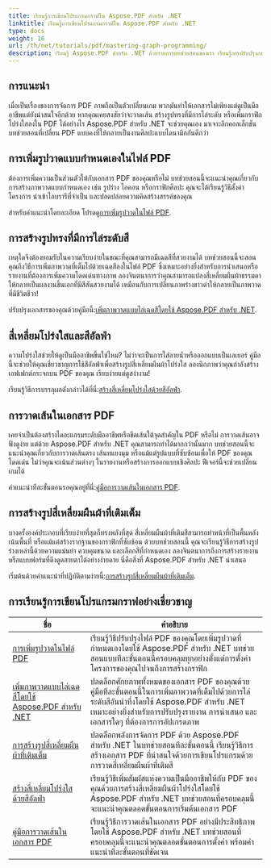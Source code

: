 ```yaml
---
title: เรียนรู้การเขียนโปรแกรมกราฟใน Aspose.PDF สำหรับ .NET
linktitle: เรียนรู้การเขียนโปรแกรมกราฟใน Aspose.PDF สำหรับ .NET
type: docs
weight: 16
url: /th/net/tutorials/pdf/mastering-graph-programming/
description: เรียนรู้ Aspose.PDF สำหรับ .NET ด้วยรายการบทช่วยสอนของเรา เรียนรู้การปรับปรุงการวาดภาพ เช่น การไล่ระดับสี สี่เหลี่ยมที่เติมสี และเส้นใน PDF พร้อมคำแนะนำทีละขั้นตอน
---
```

## การแนะนำ

เมื่อเป็นเรื่องของการจัดการ PDF ภาพถือเป็นตัวเปลี่ยนเกม พวกมันทำให้เอกสารไม่เพียงแต่ดูเป็นมืออาชีพแต่ยังน่าสนใจอีกด้วย หากคุณเคยสงสัยว่าจะวาดเส้น สร้างรูปทรงที่มีการไล่ระดับ หรือเพิ่มกราฟิกโปร่งใสลงใน PDF ได้อย่างไร Aspose.PDF สำหรับ .NET จะช่วยคุณเอง มาเจาะลึกคอลเล็กชันบทช่วยสอนที่เปลี่ยน PDF แบบคงที่ให้กลายเป็นงานศิลปะแบบไดนามิกกันดีกว่า

## การเพิ่มรูปวาดแบบกำหนดเองในไฟล์ PDF  

ต้องการเพิ่มความเป็นส่วนตัวให้กับเอกสาร PDF ของคุณหรือไม่ บทช่วยสอนนี้จะแนะนำคุณเกี่ยวกับการสร้างภาพวาดแบบกำหนดเอง เช่น รูปร่าง ไอคอน หรือกราฟิกศิลปะ คุณจะได้เรียนรู้วิธีตั้งค่าโครงการ นำเข้าไลบรารีที่จำเป็น และปลดปล่อยความคิดสร้างสรรค์ของคุณ  

 สำหรับคำแนะนำโดยละเอียด โปรดดู[การเพิ่มรูปวาดในไฟล์ PDF](./adding-drawing/).

## การสร้างรูปทรงที่มีการไล่ระดับสี  

เหตุใดจึงต้องยอมรับในความเรียบง่ายในขณะที่คุณสามารถมีเฉดสีที่สวยงามได้ บทช่วยสอนนี้จะสอนคุณถึงวิธีการเพิ่มภาพวาดที่เต็มไปด้วยเฉดสีลงในไฟล์ PDF ซึ่งเหมาะอย่างยิ่งสำหรับการนำเสนอหรือรายงานที่ต้องการเพิ่มความโดดเด่นทางภาพ ลองจินตนาการว่าคุณสามารถแปลงสี่เหลี่ยมผืนผ้าธรรมดาให้กลายเป็นผลงานชิ้นเอกที่มีสีสันสวยงามได้ เหมือนกับการเปลี่ยนภาพร่างขาวดำให้กลายเป็นภาพวาดที่มีชีวิตชีวา!  

 ปรับปรุงเอกสารของคุณด้วยคู่มือนี้:[เพิ่มภาพวาดแบบไล่เฉดสีโดยใช้ Aspose.PDF สำหรับ .NET](./add-gradient-filled-drawings/).


## สี่เหลี่ยมโปร่งใสและสีอัลฟ่า  

ความโปร่งใสช่วยให้ดูเป็นมืออาชีพขึ้นใช่ไหม? ไม่ว่าจะเป็นการใส่ลายน้ำหรือออกแบบเป็นเลเยอร์ คู่มือนี้จะช่วยให้คุณเชี่ยวชาญการใช้สีอัลฟ่าเพื่อสร้างรูปสี่เหลี่ยมผืนผ้าโปร่งใส ลองนึกภาพว่าคุณกำลังสร้างเอฟเฟกต์กระจกบน PDF ของคุณ เรียบง่ายแต่ดูสง่างาม!  

 เรียนรู้วิธีการบรรลุผลดังกล่าวได้ที่นี่:[สร้างสี่เหลี่ยมโปร่งใสด้วยสีอัลฟ่า](./create-transparent-rectangle-with-alpha-color/).

## การวาดเส้นในเอกสาร PDF  

เคยจำเป็นต้องสร้างไดอะแกรมระดับมืออาชีพหรือขีดเส้นใต้จุดสำคัญใน PDF หรือไม่ การวาดเส้นอาจฟังดูง่าย แต่ด้วย Aspose.PDF สำหรับ .NET คุณสามารถทำได้มากกว่านั้นมาก บทช่วยสอนนี้จะแนะนำคุณเกี่ยวกับการวาดเส้นตรง เส้นทแยงมุม หรือแม้แต่รูปแบบที่ซับซ้อนเพื่อให้ PDF ของคุณโดดเด่น ไม่ว่าคุณจะเน้นส่วนต่างๆ ในรายงานหรือสร้างการออกแบบเชิงศิลปะ ฟีเจอร์นี้จะช่วยเปลี่ยนเกมได้  

 คำแนะนำทีละขั้นตอนรอคุณอยู่ที่นี่:[คู่มือการวาดเส้นในเอกสาร PDF](./guide-to-drawing-lines/).

## การสร้างรูปสี่เหลี่ยมผืนผ้าที่เติมเต็ม  

บางครั้งองค์ประกอบที่เรียบง่ายที่สุดก็ทรงพลังที่สุด สี่เหลี่ยมผืนผ้าที่เติมสีสามารถทำหน้าที่เป็นพื้นหลัง เน้นพื้นที่ หรือแม้แต่สร้างรากฐานของกราฟิกที่ซับซ้อน ด้วยบทช่วยสอนนี้ คุณจะเรียนรู้วิธีการสร้างรูปร่างเหล่านี้ด้วยความแม่นยำ ควบคุมขนาด และเลือกสีที่กำหนดเอง ลองจินตนาการถึงการสร้างรายงานหรือแบบฟอร์มที่ดึงดูดสายตาได้อย่างง่ายดาย นี่คือสิ่งที่ Aspose.PDF สำหรับ .NET นำเสนอ  

 เริ่มต้นด้วยคำแนะนำที่ปฏิบัติตามง่ายนี้:[การสร้างรูปสี่เหลี่ยมผืนผ้าที่เติมเต็ม](./creating-filled-rectangle/).


## การเรียนรู้การเขียนโปรแกรมกราฟอย่างเชี่ยวชาญ
| ชื่อ | คำอธิบาย |
| --- | --- | 
| [การเพิ่มรูปวาดในไฟล์ PDF](./adding-drawing/) | เรียนรู้วิธีปรับปรุงไฟล์ PDF ของคุณโดยเพิ่มรูปวาดที่กำหนดเองโดยใช้ Aspose.PDF สำหรับ .NET บทช่วยสอนแบบทีละขั้นตอนนี้ครอบคลุมทุกอย่างตั้งแต่การตั้งค่าโครงการของคุณไปจนถึงการสร้างกราฟิก |  
| [เพิ่มภาพวาดแบบไล่เฉดสีโดยใช้ Aspose.PDF สำหรับ .NET](./add-gradient-filled-drawings/) | ปลดล็อกศักยภาพทั้งหมดของเอกสาร PDF ของคุณด้วยคู่มือทีละขั้นตอนนี้ในการเพิ่มภาพวาดที่เต็มไปด้วยการไล่ระดับสีอันน่าทึ่งโดยใช้ Aspose.PDF สำหรับ .NET เหมาะอย่างยิ่งสำหรับการปรับปรุงรายงาน การนำเสนอ และเอกสารใดๆ ที่ต้องการการอัปเกรดภาพ |  
| [การสร้างรูปสี่เหลี่ยมผืนผ้าที่เติมเต็ม](./creating-filled-rectangle/) | ปลดล็อกพลังการจัดการ PDF ด้วย Aspose.PDF สำหรับ .NET ในบทช่วยสอนทีละขั้นตอนนี้ เรียนรู้วิธีการสร้างเอกสาร PDF ที่น่าสนใจด้วยการเขียนโปรแกรมด้วยการวาดสี่เหลี่ยมผืนผ้าที่เติมสี |  
| [สร้างสี่เหลี่ยมโปร่งใสด้วยสีอัลฟ่า](./create-transparent-rectangle-with-alpha-color/) | เรียนรู้วิธีเพิ่มสัมผัสแห่งความเป็นมืออาชีพให้กับ PDF ของคุณด้วยการสร้างสี่เหลี่ยมผืนผ้าโปร่งใสโดยใช้ Aspose.PDF สำหรับ .NET บทช่วยสอนที่ครอบคลุมนี้จะแนะนำคุณตลอดขั้นตอนการเริ่มต้นเอกสาร PDF |   
| [คู่มือการวาดเส้นในเอกสาร PDF](./guide-to-drawing-lines/) | เรียนรู้วิธีการวาดเส้นในเอกสาร PDF อย่างมีประสิทธิภาพโดยใช้ Aspose.PDF สำหรับ .NET บทช่วยสอนที่ครอบคลุมนี้จะแนะนำคุณตลอดขั้นตอนการตั้งค่า พร้อมคำแนะนำทีละขั้นตอนที่ชัดเจน |  